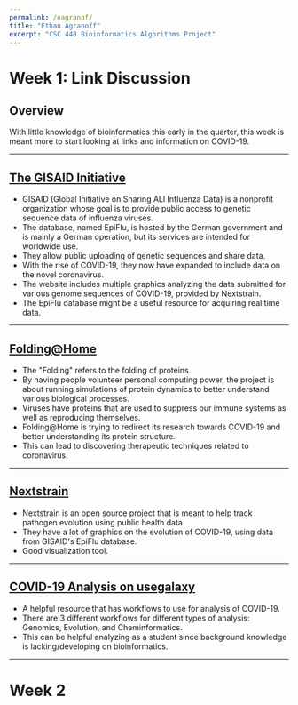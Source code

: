 ```yaml
---
permalink: /eagranof/
title: "Ethan Agranoff"
excerpt: "CSC 448 Bioinformatics Algorithms Project"
---
```


# Week 1: Link Discussion

## Overview
With little knowledge of bioinformatics this early in the quarter, this week is meant more to start looking at links and information on COVID-19.

---

## [The GISAID Initiative](https://www.gisaid.org/)
* GISAID (Global Initiative on Sharing ALl Influenza Data) is a nonprofit organization whose goal is to provide public access to genetic sequence data of influenza viruses.
* The database, named EpiFlu, is hosted by the German government and is mainly a German operation, but its services are intended for worldwide use.
* They allow public uploading of genetic sequences and share data.
* With the rise of COVID-19, they now have expanded to include data on the novel coronavirus.
* The website includes multiple graphics analyzing the data submitted for various genome sequences of COVID-19, provided by Nextstrain.
* The EpiFlu database might be a useful resource for acquiring real time data.

---

## [Folding@Home](https://foldingathome.org/)
* The "Folding" refers to the folding of proteins.
* By having people volunteer personal computing power, the project is about running simulations of protein dynamics to better understand various biological processes.
* Viruses have proteins that are used to suppress our immune systems as well as reproducing themselves.
* Folding@Home is trying to redirect its research towards COVID-19 and better understanding its protein structure.
* This can lead to discovering therapeutic techniques related to coronavirus.

---

## [Nextstrain](https://nextstrain.org/ncov/global)
* Nextstrain is an open source project that is meant to help track pathogen evolution using public health data.
* They have a lot of graphics on the evolution of COVID-19, using data from GISAID's EpiFlu database.
* Good visualization tool.

---

## [COVID-19 Analysis on usegalaxy](https://covid19.galaxyproject.org/)
* A helpful resource that has workflows to use for analysis of COVID-19.
* There are 3 different workflows for different types of analysis: Genomics, Evolution, and Cheminformatics.
* This can be helpful analyzing as a student since background knowledge is lacking/developing on bioinformatics.

---

# Week 2